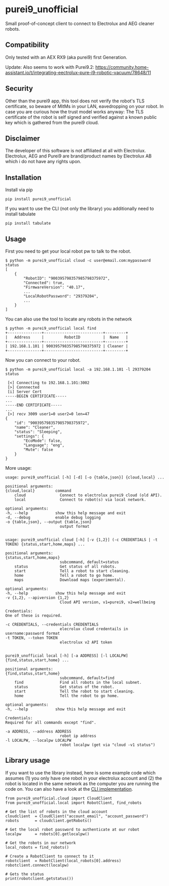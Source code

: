 purei9_unofficial
=================

Small proof-of-concept client to connect to Electrolux and AEG cleaner robots.

Compatibility
-------------

Only tested with an AEX RX9 (aka purei9) first Generation.

Update: Also seems to work with Purei9.2: https://community.home-assistant.io/t/integrating-eectrolux-pure-i9-robotic-vacuum/78648/11

Security
--------

Other than the purei9 app, this tool does not verify the robot's TLS certificate, so beware of MitMs in your LAN, eavedropping on your robot. In case you are curious how the trust model works anyway: The TLS certificate of the robot is self signed and verified against a known public key which is gathered from the purei9 cloud.

Disclaimer
----------

The developer of this software is not affiliated at all with Electrolux. Electrolux, AEG and Purei9 are brand/product names by Electrolux AB which i do not have any rights upon.

Installation
------------

Install via pip

	pip install purei9_unofficial 
	
If you want to use the CLI (not only the library) you additionally need to install tabulate

	pip install tabulate 

Usage
-----

First you need to get your local robot pw to talk to the robot.

	$ python -m purei9_unofficial cloud -c user@email.com:mypassword status
	[
		{
			"RobotID": "900395798357985798375972",
			"Connected": true,
			"FirmwareVersion": "40.17",
			...
			"LocalRobotPassword": "29379204",
			...
		}
	]
	
You can also use the tool to locate any robots in the network

	$ python -m purei9_unofficial local find
	+---------------+--------------------------+---------+
	|   Address     |         RobotID          |  Name   |
	+---------------+--------------------------+---------+
	| 192.168.1.101 | 900395798357985798375972 | Cleaner |
	+---------------+--------------------------+---------+
	
Now you can connect to your robot.

	$ python -m purei9_unofficial local -a 192.168.1.101 -l 29379204 status
	
	 [<] Connecting to 192.168.1.101:3002
	 [>] Connnected
	 [i] Server Cert
	-----BEGIN CERTIFICATE-----
	...
	-----END CERTIFICATE-----
	...
	 [>] recv 3009 user1=0 user2=0 len=47
	{
		"id": "900395798357985798375972",
		"name": "Cleaner",
		"status": "Sleeping",
		"settings": {
			"EcoMode": false,
			"Language": "eng",
			"Mute": false
		}
	}

More usage:

    usage: purei9_unofficial [-h] [-d] [-o {table,json}] {cloud,local} ...

    positional arguments:
    {cloud,local}         command
        cloud               Connect to electrolux purei9 cloud (old API).
        local               Connect to robot(s) via local network.

    optional arguments:
    -h, --help            show this help message and exit
    -d, --debug           enable debug logging
    -o {table,json}, --output {table,json}
                            output format
                            

    usage: purei9_unofficial cloud [-h] [-v {1,2}] (-c CREDENTIALS | -t TOKEN) {status,start,home,maps} ...

    positional arguments:
    {status,start,home,maps}
                            subcommand, default=status
        status              Get status of all robots.
        start               Tell a robot to start cleaning.
        home                Tell a robot to go home.
        maps                Download maps (experimental).

    optional arguments:
    -h, --help            show this help message and exit
    -v {1,2}, --apiversion {1,2}
                            Cloud API version, v1=purei9, v2=wellbeing

    Credentials:
    One of these is required.

    -c CREDENTIALS, --credentials CREDENTIALS
                            elecrolux cloud credentails in username:password format
    -t TOKEN, --token TOKEN
                            electrolux v2 API token

                            
    purei9_unofficial local [-h] [-a ADDRESS] [-l LOCALPW] {find,status,start,home} ...

    positional arguments:
    {find,status,start,home}
                            subcommand, default=find
        find                Find all robots in the local subnet.
        status              Get status of the robot.
        start               Tell the robot to start cleaning.
        home                Tell the robot to go home.

    optional arguments:
    -h, --help            show this help message and exit

    Credentials:
    Required for all commands except "find".

    -a ADDRESS, --address ADDRESS
                            robot ip address
    -l LOCALPW, --localpw LOCALPW
                            robot localpw (get via "cloud -v1 status")

Library usage
-------------

If you want to use the library instead, here is some example code which assumes (1) you only have one robot in your electrolux account and (2) the robot is located in the same network as the computer you are running the code on. You can also have a look at the [CLI implementation](./src/purei9_unofficial/__main__.py).

    from purei9_unofficial.cloud import CloudClient
    from purei9_unofficial.local import RobotClient, find_robots

    # Get the list of robots in the cloud account
    cloudclient  = CloudClient("account_email", "account_password")
    robots       = cloudclient.getRobots()

    # Get the local robot password to authenticate at our robot
    localpw      = robots[0].getlocalpw()

    # Get the robots in our network
    local_robots = find_robots()

    # Create a RobotClient to connect to it
    robotclient  = RobotClient(local_robots[0].address)
    robotclient.connect(localpw)

    # Gets the status
    print(robotclient.getstatus())

